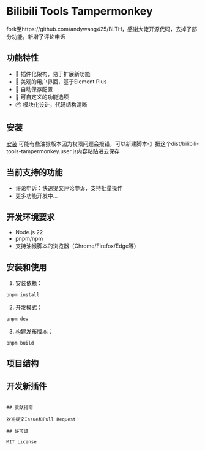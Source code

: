 # Bilibili Tools Tampermonkey

fork至https://github.com/andywang425/BLTH，感谢大佬开源代码，去掉了部分功能，新增了评论申诉

## 功能特性

- 🔌 插件化架构，易于扩展新功能
- 🎨 美观的用户界面，基于Element Plus
- 💾 自动保存配置
- 🔧 可自定义的功能选项
- 📦 模块化设计，代码结构清晰
## 安装
 [安装](https://raw.githubusercontent.com/140948940/bilibili-tools-tampermonkey/master/dist/bilibili-tools-tampermonkey.user.js)
 可能有些油猴版本因为权限问题会报错，可以新建脚本-》把这个dist/bilibili-tools-tampermonkey.user.js内容粘贴进去保存
## 当前支持的功能

- 评论申诉：快速提交评论申诉，支持批量操作
- 更多功能开发中...

## 开发环境要求

- Node.js 22
- pnpm/npm
- 支持油猴脚本的浏览器（Chrome/Firefox/Edge等）

## 安装和使用

1. 安装依赖：

```bash
pnpm install
```

2. 开发模式：

```bash
pnpm dev
```

3. 构建发布版本：

```bash
pnpm build
```

## 项目结构

## 开发新插件

```

## 贡献指南

欢迎提交Issue和Pull Request！

## 许可证

MIT License
```
